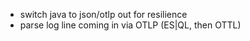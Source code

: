 * switch java to json/otlp out for resilience
* parse log line coming in via OTLP (ES|QL, then OTTL)

